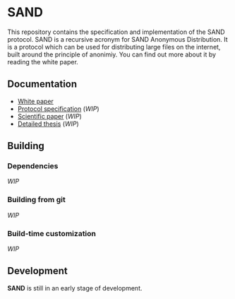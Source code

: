 # SAND

This repository contains the specification and implementation of the SAND protocol. SAND is a recursive acronym for SAND Anonymous Distribution. It is a protocol which can be used for distributing large files on the internet, built around the principle of anonimiy. You can find out more about it by reading the white paper.

## Documentation

* [White paper](https://github.com/davidharabagiu/sand/blob/master/doc/white-paper/sand_white_paper.pdf)
* [Protocol specification](https://github.com/davidharabagiu/sand/blob/master/doc/protocol/sand-protocol.pdf) (_WIP_)
* [Scientific paper](https://github.com/davidharabagiu/sand/blob/master/doc/thesis/sand-thesis.pdf) (_WIP_)
* [Detailed thesis](https://github.com/davidharabagiu/sand/blob/master/doc/thesis/sand-thesis.pdf) (_WIP_)

## Building

### Dependencies

_WIP_

### Building from git

_WIP_

### Build-time customization

_WIP_

## Development

**SAND** is still in an early stage of development.
